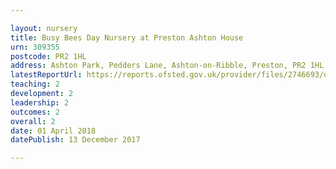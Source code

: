 ```yaml
---

layout: nursery
title: Busy Bees Day Nursery at Preston Ashton House
urn: 309355
postcode: PR2 1HL
address: Ashton Park, Pedders Lane, Ashton-on-Ribble, Preston, PR2 1HL
latestReportUrl: https://reports.ofsted.gov.uk/provider/files/2746693/urn/309355.pdf
teaching: 2
development: 2
leadership: 2
outcomes: 2
overall: 2
date: 01 April 2018 
datePublish: 13 December 2017

---
```

